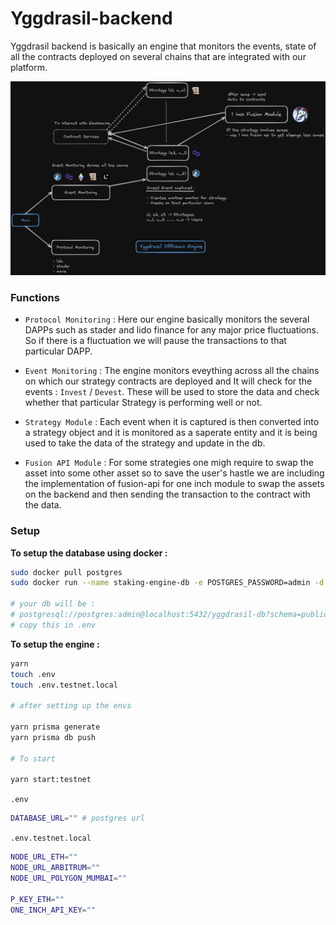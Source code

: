 # Yggdrasil-backend

Yggdrasil backend is basically an engine that monitors the events, state of all the contracts deployed on several chains that are integrated with our platform.

![offchain](../docs/offchain.png)

### Functions

- `Protocol Monitoring` : Here our engine basically monitors the several DAPPs such as stader and lido finance for any major price fluctuations. So if there is a fluctuation we will pause the transactions to that particular DAPP.

- `Event Monitoring` : The engine monitors eveything across all the chains on which our strategy contracts are deployed and It will check for the events : `Invest` / `Devest`. These will be used to store the data and check whether that particular Strategy is performing well or not.

- `Strategy Module` : Each event when it is captured is then converted into a strategy object and it is monitored as a saperate entity and it is being used to take the data of the strategy and update in the db.

- `Fusion API Module` : For some strategies one migh require to swap the asset into some other asset so to save the user's hastle we are including the implementation of fusion-api for one inch module to swap the assets on the backend and then sending the transaction to the contract with the data.

### Setup

**To setup the database using docker :**

```sh
sudo docker pull postgres
sudo docker run --name staking-engine-db -e POSTGRES_PASSWORD=admin -d -p 5432:5432 postgres

# your db will be :
# postgresql://postgres:admin@localhost:5432/yggdrasil-db?schema=public
# copy this in .env
```

**To setup the engine :**

```sh
yarn
touch .env
touch .env.testnet.local

# after setting up the envs

yarn prisma generate
yarn prisma db push

# To start

yarn start:testnet
```

`.env`

```sh
DATABASE_URL="" # postgres url
```

`.env.testnet.local`

```sh
NODE_URL_ETH=""
NODE_URL_ARBITRUM=""
NODE_URL_POLYGON_MUMBAI=""

P_KEY_ETH=""
ONE_INCH_API_KEY=""
```
